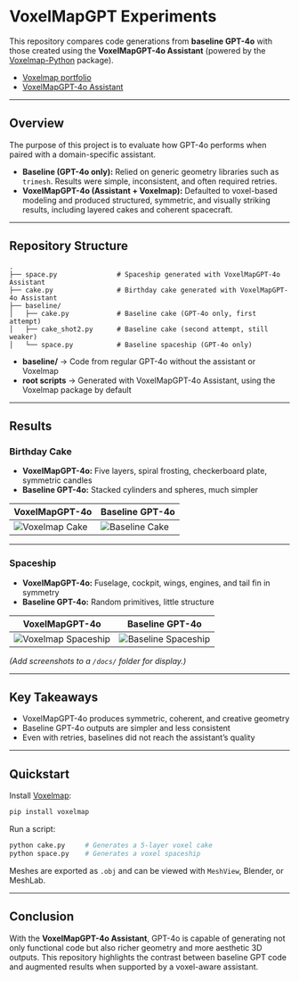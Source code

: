 # VoxelMapGPT Experiments

This repository compares code generations from **baseline GPT-4o** with those created using the **VoxelMapGPT-4o Assistant** (powered by the [Voxelmap-Python](https://github.com/moxilang/voxelmap) package).

* [Voxelmap portfolio](https://voxelmap.vercel.app)
* [VoxelMapGPT-4o Assistant](INSERT-GPT-ASSISTANT-LINK)

---

## Overview

The purpose of this project is to evaluate how GPT-4o performs when paired with a domain-specific assistant.

* **Baseline (GPT-4o only):** Relied on generic geometry libraries such as `trimesh`. Results were simple, inconsistent, and often required retries.
* **VoxelMapGPT-4o (Assistant + Voxelmap):** Defaulted to voxel-based modeling and produced structured, symmetric, and visually striking results, including layered cakes and coherent spacecraft.

---

## Repository Structure

```
.
├── space.py               # Spaceship generated with VoxelMapGPT-4o Assistant
├── cake.py                # Birthday cake generated with VoxelMapGPT-4o Assistant
├── baseline/
│   ├── cake.py            # Baseline cake (GPT-4o only, first attempt)
│   ├── cake_shot2.py      # Baseline cake (second attempt, still weaker)
│   └── space.py           # Baseline spaceship (GPT-4o only)
```

* **baseline/** → Code from regular GPT-4o without the assistant or Voxelmap
* **root scripts** → Generated with VoxelMapGPT-4o Assistant, using the Voxelmap package by default

---

## Results

### Birthday Cake

* **VoxelMapGPT-4o:** Five layers, spiral frosting, checkerboard plate, symmetric candles
* **Baseline GPT-4o:** Stacked cylinders and spheres, much simpler

| VoxelMapGPT-4o                             | Baseline GPT-4o                          |
| ---------------------------------------- | ---------------------------------------- |
| ![Voxelmap Cake](docs/cake_voxelmap.png) | ![Baseline Cake](docs/cake_baseline.png) |

---

### Spaceship

* **VoxelMapGPT-4o:** Fuselage, cockpit, wings, engines, and tail fin in symmetry
* **Baseline GPT-4o:** Random primitives, little structure

| VoxelMapGPT-4o                                  | Baseline GPT-4o                               |
| --------------------------------------------- | --------------------------------------------- |
| ![Voxelmap Spaceship](docs/ship_voxelmap.png) | ![Baseline Spaceship](docs/ship_baseline.png) |

*(Add screenshots to a `/docs/` folder for display.)*

---

## Key Takeaways

* VoxelMapGPT-4o produces symmetric, coherent, and creative geometry
* Baseline GPT-4o outputs are simpler and less consistent
* Even with retries, baselines did not reach the assistant’s quality

---

## Quickstart

Install [Voxelmap](https://github.com/moxilang/voxelmap):

```bash
pip install voxelmap
```

Run a script:

```bash
python cake.py     # Generates a 5-layer voxel cake
python space.py    # Generates a voxel spaceship
```

Meshes are exported as `.obj` and can be viewed with `MeshView`, Blender, or MeshLab.


---

## Conclusion

With the **VoxelMapGPT-4o Assistant**, GPT-4o is capable of generating not only functional code but also richer geometry and more aesthetic 3D outputs. This repository highlights the contrast between baseline GPT code and augmented results when supported by a voxel-aware assistant.
